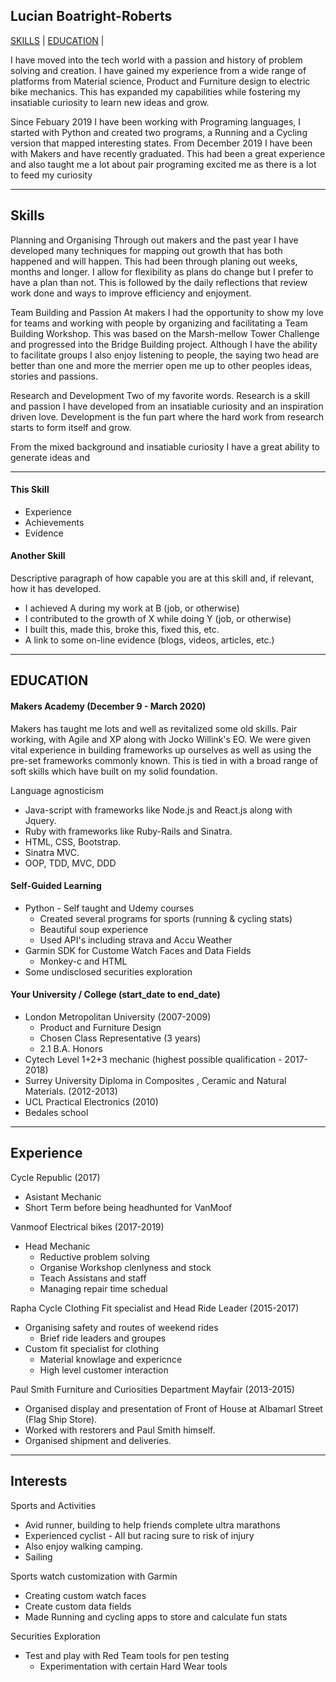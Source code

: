 ## Lucian Boatright-Roberts

[SKILLS](#Skills) | [EDUCATION](#Education) | 


I have moved into the tech world with a passion and history of problem solving and creation. I have gained my experience from a wide range of platforms from Material science, Product and Furniture design to electric bike mechanics. This has expanded my capabilities while fostering my insatiable curiosity to learn new ideas and grow.

Since Febuary 2019 I have been working with Programing languages, I started with Python and created two programs, a Running and a Cycling version that mapped interesting states. From December 2019 I have been with Makers and have recently graduated. This had been a great experience and also taught me a lot about pair programing excited me as there is a lot to feed my curiosity 




<!--  like Computer Added Desgin, Mechanics on bikes both electric and human powered, artist creation and passion for asthetics and presision. Since January 2019 I have been learning Programing languages and the power of programing in the modern world with all its multitude of aplications.
As both a creator and a team worker programing has shown itself to be a profsion...

 I am a keen problem solver with experience in a wide range of areas from Mechanics to materials. I am a very active person with passion and exctiment for what I do.  

 My interestes in programing have ranged from scraping information and data collection to data calculation and collection for Garmin sports devices.  -->
 ***

## Skills

<!-- Consider skills relevent to software development. Then consider your best skills. Pick 2-4 skills and write a short descriptive paragraph for each one. You should demonstrate how capable you are at this skill with examples.


From years of experience solving problems and working with teams and customers I have a high level of comunicative skills. 
Due to many industry jobs I have also learned to work well in teams and leadig teams. This was refined at Univercity Design course and throughout my workig carrea. I am good at aporaching to problems from multiple angles and seeing things in many different ways which has both been very usefull in programing and very intersting as there are some many different wasys to compleat teh same task in codeing. -->

Planning and Organising
Through out makers and the past year I have developed many techniques for mapping out growth that has both happened and will happen. This had been through planing out weeks, months and longer. I allow for flexibility as plans do change but I prefer to have a plan than not. This is followed by the daily reflections that review work done and ways to improve efficiency and enjoyment. 

Team Building and Passion
At makers I had the opportunity to show my love for teams and working with people by organizing and facilitating a Team Building Workshop. This was based on the Marsh-mellow Tower Challenge and progressed into the Bridge Building project. Although I have the ability to facilitate groups I also enjoy listening to people, the saying two head are better than one and more the merrier open me up to other peoples ideas, stories and passions. 


Research and Development
Two of my favorite words. Research is a skill and passion I have developed from an insatiable curiosity and an inspiration driven love. Development is the fun part where the hard work from research starts to form itself and grow.

 From the mixed background and insatiable curiosity I have a great ability to generate ideas and

***

#### This Skill

- Experience
- Achievements
- Evidence

#### Another Skill

Descriptive paragraph of how capable you are at this skill and, if relevant, how it has developed.

- I achieved A during my work at B (job, or otherwise)
- I contributed to the growth of X while doing Y (job, or otherwise)
- I built this, made this, broke this, fixed this, etc.
- A link to some on-line evidence (blogs, videos, articles, etc.)


***

## EDUCATION

#### Makers Academy (December 9 - March 2020)

Makers has taught me lots and well as revitalized some old skills.
Pair working, with Agile and XP along with Jocko Willink's EO.
We were given vital experience in building frameworks up ourselves as well as using the pre-set frameworks commonly known. This is tied in with a broad range of soft skills which have built on my solid foundation.

Language agnosticism 
- Java-script with frameworks like Node.js and React.js along with Jquery.
- Ruby with frameworks like Ruby-Rails and Sinatra.
- HTML, CSS, Bootstrap.
- Sinatra MVC.
- OOP, TDD, MVC, DDD

#### Self-Guided Learning 
- Python - Self taught and Udemy courses
	- Created several programs for sports (running & cycling stats)
	- Beautiful soup experience
	- Used API's including strava and Accu Weather
- Garmin SDK for Custome Watch Faces and Data Fields
	- Monkey-c and HTML
- Some undisclosed securities exploration 

#### Your University / College (start_date to end_date)

- London Metropolitan University (2007-2009)
	- Product and Furniture Design
	- Chosen Class Representative (3 years)
	- 2.1 B.A. Honors
- Cytech Level 1+2+3 mechanic (highest possible qualification - 2017-2018)
- Surrey University Diploma in Composites , Ceramic and Natural Materials. (2012-2013)
- UCL Practical Electronics (2010)
- Bedales school 

***

## Experience
Cycle Republic (2017)
- Asistant Mechanic
- Short Term before being headhunted for VanMoof

Vanmoof Electrical bikes (2017-2019)
- Head Mechanic
	- Reductive problem solving
	- Organise Workshop clenlyness and stock
	- Teach Assistans and staff 
	- Managing repair time schedual  

Rapha Cycle Clothing Fit specialist and Head Ride Leader (2015-2017)
- Organising safety and routes of weekend rides
	- Brief ride leaders and groupes 
- Custom fit specialist for clothing 
	- Material knowlage and expericnce 
	- High level customer interaction

Paul Smith Furniture and Curiosities Department Mayfair (2013-2015)
- Organised display and presentation of Front of House at Albamarl Street (Flag Ship Store).
- Worked with restorers and Paul Smith himself. 
- Organised shipment and deliveries. 

***

## Interests

Sports and Activities
- Avid runner, building to help friends complete ultra marathons
- Experienced cyclist - All but racing sure to risk of injury
- Also enjoy walking camping.
- Sailing

Sports watch customization with Garmin
- Creating custom watch faces
- Create custom data fields
- Made Running and cycling apps to store and calculate fun stats

Securities Exploration
- Test and play with Red Team tools for pen testing
	- Experimentation with certain Hard Wear tools



